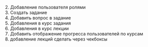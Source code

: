 2. Добавление пользователя ролями
3. Создать задание
4. Добавить вопрос в задание
5. Добавления в курс задания
6. Добавления в курс лекции
7. Добавить отображение прогресса пользователей по курсам 
8. добавление лекций сделать через чекбоксы

